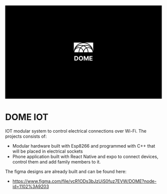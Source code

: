 
![Cover](./assets/cover.png)

# DOME IOT

IOT modular system to control electrical connections over Wi-Fi.
The projects consists of:
- Modular hardware built with Esp8266 and programmed with C++ that will be placed in electrical sockets
- Phone application built with React Native and expo to connect devices, control them and add family members to it. 

The figma designs are already built and can be found here: 
-  https://www.figma.com/file/vcR1ODs3bJzUiS0fuz7EVW/DOME?node-id=1102%3A9203
